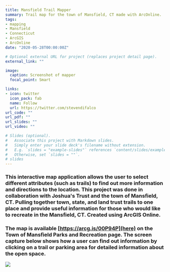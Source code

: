 ```yaml
---
title: Mansfield Trail Mapper
summary: Trail map for the town of Mansfield, CT made with ArcOnline.
tags:
- mapping
- Mansfield
- Connecticut
- ArcGIS
- ArcOnline
date: "2020-05-28T00:00:00Z"

# Optional external URL for project (replaces project detail page).
external_link: ""

image:
  caption: Screenshot of mapper
  focal_point: Smart

links:
- icon: twitter
  icon_pack: fab
  name: Follow
  url: https://twitter.com/stevendifalco
url_code: ""
url_pdf: ""
url_slides: ""
url_video: ""

# Slides (optional).
#   Associate this project with Markdown slides.
#   Simply enter your slide deck's filename without extension.
#   E.g. `slides = "example-slides"` references `content/slides/example-slides.md`.
#   Otherwise, set `slides = ""`.
# slides 
---
```


### This interactive map application allows the user to select different attributes (such as trails) to find out more information and directions to the location. This project was done in collaboration with Joshua's Trust and the town of Mansfield, CT. Pulling together town, state, and land trust trails to one place and provide useful information for those who would like to recreate in the Mansfield, CT. Created using ArcGIS Online.

### The map is available [https://arcg.is/00P94P](here) on the Town of Mansfield Parks and Recreation page. The screen capture below shows how a user can find out information by clicking on a trail or parking area for detailed information about the open space.

![](ScreenShot.png)
